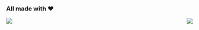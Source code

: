 <!--### Futura garota de programa (programadora ok) 😇-->
### All made with ❤️ 

<!--
**evillyf/evillyf** is a ✨ _special_ ✨ repository because its `README.md` (this file) appears on your GitHub profile.

Here are some ideas to get you started:

- 🔭 I’m currently working on ...
- 🌱 I’m currently learning ...
- 👯 I’m looking to collaborate on ...
- 🤔 I’m looking for help with ...
- 💬 Ask me about ...
- 📫 How to reach me: ...
- 😄 Pronouns: ...
- ⚡ Fun fact: ...
-->


<a href="https://github.com/evillyf/github-readme-stats">
  <img align="center" src="https://github-readme-stats.vercel.app/api/top-langs/?username=evillyf&layout=compact&show_icons=true&theme=radical" />
</a>

<a href="https://instagram.com/evilly.dias_">
<img align="right" src="https://img.shields.io/badge/Instagram-E4405F?style=for-the-badge&logo=instagram&logoColor=white"/>
</a>

<!--
<a href="https://evillyf.github.io/meu-contato/">
<img align="right" src="https://img.shields.io/badge/website-000000?style=for-the-badge&logo=About.me&logoColor=white"/>
</a> -->

